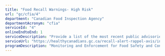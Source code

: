 ```yaml
---
title: "Food Recall Warnings- High Risk"
url: "gc/cfia/4"
department: "Canadian Food Inspection Agency"
departmentAcronym: "cfia"
serviceId: "4"
onlineEndtoEnd: 1
serviceDescription: "Provide a list of the most recent public advisories for high-risk food recalls.  The CFIA classifies recalls based on the level of health risk associated with the food product being recalled."
serviceUrl: "https://healthycanadians.gc.ca/recall-alert-rappel-avis/index-eng.php?cat=1"
programDescription: "Monitoring and Enforcement for Food Safety and Consumer Protection"
---
```

